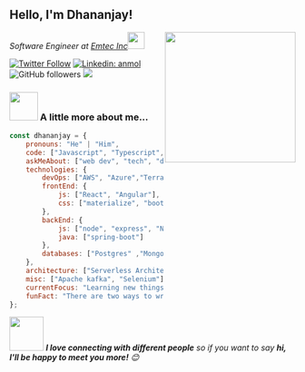 <h2>Hello, I'm Dhananjay!</h2>
<img align='right' src="https://media.giphy.com/media/M9gbBd9nbDrOTu1Mqx/giphy.gif" width="230">
<p><em>Software Engineer at <a href="https://www.emtec.digital/">Emtec Inc</a><img src="https://media.giphy.com/media/WUlplcMpOCEmTGBtBW/giphy.gif" width="30"> 
</em></p>

[![Twitter Follow](https://img.shields.io/twitter/follow/jay_tweets__?label=Follow)](https://twitter.com/jay_tweets__)
[![Linkedin: anmol](https://img.shields.io/badge/-dhananjay-blue?style=flat-square&logo=Linkedin&logoColor=white&link=https://www.linkedin.com/in/dhananjay-shinde-a5a763168)](https://www.linkedin.com/in/dhananjay-shinde-a5a763168)
![GitHub followers](https://img.shields.io/github/followers/dhananjay5544?label=Follow&style=social)
![](https://visitor-badge.glitch.me/badge?page_id=dhananjay5544.dhananjay5544)

### <img src="https://media.giphy.com/media/VgCDAzcKvsR6OM0uWg/giphy.gif" width="50"> A little more about me...  

```javascript
const dhananjay = {
    pronouns: "He" | "Him",
    code: ["Javascript", "Typescript", "Java"],
    askMeAbout: ["web dev", "tech", "devops", "cloud"],
    technologies: {
        devOps: ["AWS", "Azure","Terraform", "Kubernates", "Docker🐳", "Ansible", "CI CD", "microservices", "Jenkins"],
        frontEnd: {
            js: ["React", "Angular"],
            css: ["materialize", "bootstrap"]
        },
        backEnd: {
            js: ["node", "express", "Next.js"],
            java: ["spring-boot"]
        },
        databases: ["Postgres" ,"Mongo", "MySql", "Cassandra"]
    },
    architecture: ["Serverless Architecture", "Progressive web applications", "Single page applications"],
    misc: ["Apache kafka", "Selenium"],
    currentFocus: "Learning new things",
    funFact: "There are two ways to write error-free programs; only the third one works"
};
```

<img src="https://media.giphy.com/media/LnQjpWaON8nhr21vNW/giphy.gif" width="60"> <em><b>I love connecting with different people</b> so if you want to say <b>hi, I'll be happy to meet you more!</b> 😊</em>
